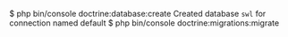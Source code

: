 $ php bin/console doctrine:database:create
Created database `swl` for connection named default
$ php bin/console doctrine:migrations:migrate
